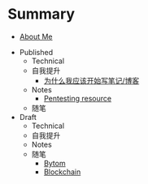 # Summary

* [About Me](README.md)
- Published
    - Technical
    - 自我提升
        + [为什么我应该开始写笔记/博客](life-hack/hello-blog.md)
    - Notes
        + [Pentesting resource](notes/pres.md)
    * 随笔
- Draft
    - Technical
    - 自我提升
    - Notes
    * 随笔
        - [Bytom](mics/bytom.md)
        - [Blockchain](mics/blockchain.md)